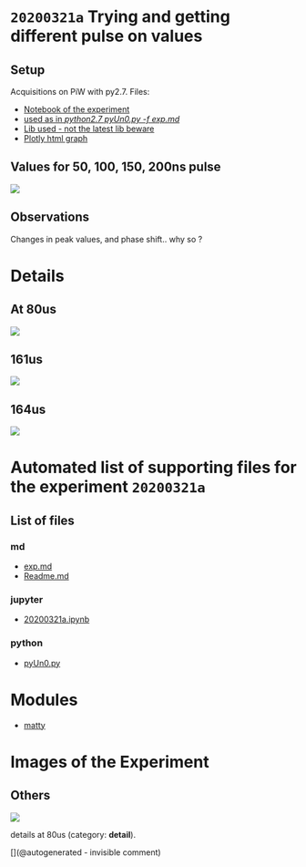 # `20200321a` Trying and getting different pulse on values

## Setup

Acquisitions on PiW with py2.7. Files:

* [Notebook of the experiment](/matty/20200321a/20200321a.ipynb)
* [used as in _python2.7 pyUn0.py -f exp.md_](/matty/20200321a/exp.md)
* [Lib used - not the latest lib beware](/matty/20200321a/pyUn0.py)
* [Plotly html graph](/matty/20200321a/comparing_pulse_widths.html)

## Values for 50, 100, 150, 200ns pulse

![](/matty/20200321a/overview.png)

## Observations

Changes in peak values, and phase shift.. why so ?

# Details

## At 80us

![](/matty/20200321a/detail_80us.png)

## 161us

![](/matty/20200321a/detail_161.5.png)

## 164us

![](/matty/20200321a/detail_164.4.png)




# Automated list of supporting files for the __experiment `20200321a`__

## List of files

### md

* [exp.md](/matty/20200321a/exp.md)
* [Readme.md](/matty/20200321a/Readme.md)


### jupyter

* [20200321a.ipynb](/matty/20200321a/20200321a.ipynb)


### python

* [pyUn0.py](/matty/20200321a/pyUn0.py)





# Modules

* [matty](/matty/)




# Images of the Experiment

## Others

![](/matty/20200321a/detail_80us.png)

details at 80us (category: __detail__).










[](@autogenerated - invisible comment)